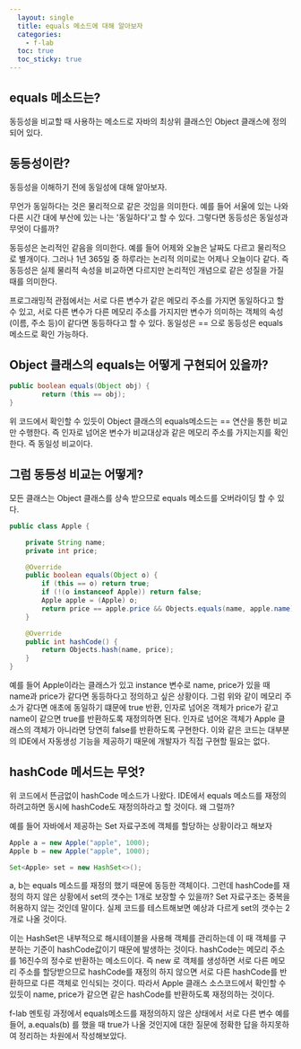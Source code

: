 ```yaml
---
  layout: single
  title: equals 메소드에 대해 알아보자
  categories:
    - f-lab
  toc: true
  toc_sticky: true
---
```


## equals 메소드는?
동등성을 비교할 때 사용하는 메소드로 자바의 최상위 클래스인 Object 클래스에 정의되어 있다.

## 동등성이란?
동등성을 이해하기 전에 동일성에 대해 알아보자.

무언가 동일하다는 것은 물리적으로 같은 것임을 의미한다. 예를 들어 서울에 있는 나와 다른 시간 대에 부산에 있는 나는 '동일하다'고 할 수 있다. 그렇다면 동등성은 동일성과 무엇이 다를까?

동등성은 논리적인 같음을 의미한다. 예를 들어 어제와 오늘은 날짜도 다르고 물리적으로 별개이다. 그러나 1년 365일 중 하루라는 논리적 의미로는 어제나 오늘이다 같다. 즉 동등성은 실제 물리적 속성을 비교하면 다르지만 논리적인 개념으로 같은 성질을 가질 때를 의미한다.

프로그래밍적 관점에서는 서로 다른 변수가 같은 메모리 주소를 가지면 동일하다고 할 수 있고, 서로 다른 변수가 다른 메모리 주소를 가지지만 변수가 의미하는 객체의 속성(이름, 주소 등)이 같다면 동등하다고 할 수 있다. 동일성은 == 으로 동등성은 equals 메소드로 확인 가능하다.

## Object 클래스의 equals는 어떻게 구현되어 있을까?

```java
public boolean equals(Object obj) {
        return (this == obj);
}
```

위 코드에서 확인할 수 있듯이 Object 클래스의 equals메소드는 == 연산을 통한 비교만 수행한다. 즉 인자로 넘어온 변수가 비교대상과 같은 메모리 주소를 가지는지를 확인한다. 즉 동일성 비교이다.

## 그럼 동등성 비교는 어떻게?
모든 클래스는 Object 클래스를 상속 받으므로 equals 메소드를 오버라이딩 할 수 있다.

```java
public class Apple {

    private String name;
    private int price;

    @Override
    public boolean equals(Object o) {
        if (this == o) return true;
        if (!(o instanceof Apple)) return false;
        Apple apple = (Apple) o;
        return price == apple.price && Objects.equals(name, apple.name);
    }

    @Override
    public int hashCode() {
        return Objects.hash(name, price);
    }
}
```

예를 들어 Apple이라는 클래스가 있고 instance 변수로 name, price가 있을 때 name과 price가 같다면 동등하다고 정의하고 싶은 상황이다. 그럼 위와 같이 메모리 주소가 같다면 애초에 동일하기 떄문에 true 반환, 인자로 넘어온 객체가 price가 같고 name이 같으면 true를 반환하도록 재정의하면 된다. 인자로 넘어온 객체가 Apple 클래스의 객체가 아니라면 당연히 false를 반환하도록 구현한다. 이와 같은 코드는 대부분의 IDE에서 자동생성 기능을 제공하기 때문에 개발자가 직접 구현할 필요는 없다.

## hashCode 메서드는 무엇?
위 코드에서 뜬금없이 hashCode 메소드가 나왔다. IDE에서 equals 메소드를 재정의 하려고하면 동시에 hashCode도 재정의하라고 할 것이다. 왜 그럴까?

예를 들어 자바에서 제공하는 Set 자료구조에 객체를 할당하는 상황이라고 해보자
```java
Apple a = new Apple("apple", 1000);
Apple b = new Apple("apple", 1000);

Set<Apple> set = new HashSet<>();
```

a, b는 equals 메소드를 재정의 했기 때문에 동등한 객체이다. 그런데 hashCode를 재정의 하지 않은 상황에서 set의 갯수는 1개로 보장할 수 있을까? Set 자료구조는 중복을 허용하지 않는 것인데 말이다. 실제 코드를 테스트해보면 예상과 다르게 set의 갯수는 2개로 나올 것이다. 

이는 HashSet은 내부적으로 해시테이블을 사용해 객체를 관리하는데 이 때 객체를 구분하는 기준이 hashCode값이기 때문에 발생하는 것이다. hashCode는 메모리 주소를 16진수의 정수로 반환하는 메소드이다. 즉 new 로 객체를 생성하면 서로 다른 메모리 주소를 할당받으므로 hashCode를 재정의 하지 않으면 서로 다른 hashCode를 반환하므로 다른 객체로 인식되는 것이다. 따라서 Apple 클래스 소스코드에서 확인할 수 있듯이 name, price가 같으면 같은 hashCode를 반환하도록 재정의하는 것이다.

f-lab 멘토링 과정에서 equals메소드를 재정의하지 않은 상태에서 서로 다른 변수 예를 들어, a.equals(b) 를 했을 때 true가 나올 것인지에 대한 질문에 정확한 답을 하지못하여 정리하는 차원에서 작성해보았다.